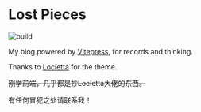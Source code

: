 # Lost Pieces

![build](https://img.shields.io/github/actions/workflow/status/morninghut/hut-blog/build.yml?branch=main)

My blog powered by [Vitepress](https://vitepress.vuejs.org/), for records and thinking.

Thanks to [Locietta](http://github.com/Locietta/blog-lost-pieces) for the theme.

~~刚学前端，几乎都是抄Locietta大佬的东西。~~

有任何冒犯之处请联系我！